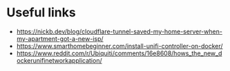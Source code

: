 # Useful links

- https://nickb.dev/blog/cloudflare-tunnel-saved-my-home-server-when-my-apartment-got-a-new-isp/
- https://www.smarthomebeginner.com/install-unifi-controller-on-docker/
- https://www.reddit.com/r/Ubiquiti/comments/16e8608/hows_the_new_dockerunifinetworkapplication/
